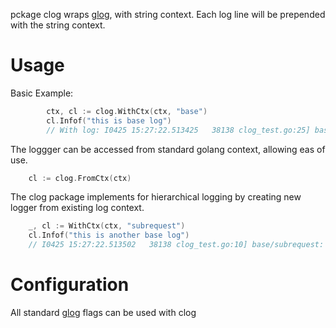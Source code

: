pckage clog wraps [glog](https://github.com/golang/glog), with string context. Each log line will be prepended with the string context.

# Usage

Basic Example:
```go
	   	ctx, cl := clog.WithCtx(ctx, "base")
		cl.Infof("this is base log")
		// With log: I0425 15:27:22.513425   38138 clog_test.go:25] base: this is base log
```
The loggger can be accessed from standard golang context, allowing eas of use.
```go
	cl := clog.FromCtx(ctx)
```
The clog package implements for hierarchical logging by creating new logger from existing log context.
```go
	_, cl := WithCtx(ctx, "subrequest")
	cl.Infof("this is another base log")
	// I0425 15:27:22.513502   38138 clog_test.go:10] base/subrequest: this is another base log
```
# Configuration

All standard [glog](https://github.com/golang/glog) flags can be used with clog
